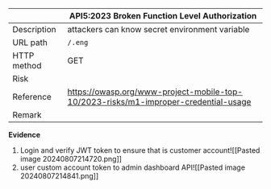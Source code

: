 
|             | API5:2023 Broken Function Level Authorization                                       |
| ----------- | ----------------------------------------------------------------------------------- |
| Description | attackers can know secret environment variable                                      |
| URL path    | `/.eng`                                                                             |
| HTTP method | GET                                                                                 |
| Risk        |                                                                                     |
| Reference   | https://owasp.org/www-project-mobile-top-10/2023-risks/m1-improper-credential-usage |
| Remark      |                                                                                     |

**Evidence**
1. Login and verify JWT token to ensure that is customer account![[Pasted image 20240807214720.png]]
2. user custom account token to admin dashboard API![[Pasted image 20240807214841.png]]

